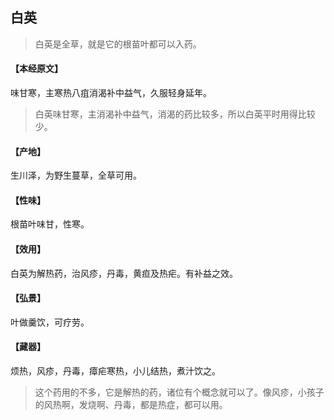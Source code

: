 ## 白英

> 白英是全草，就是它的根苗叶都可以入药。

#### 【本经原文】
味甘寒，主寒热八疽消渴补中益气，久服轻身延年。

> 白英味甘寒，主消渴补中益气，消渴的药比较多，所以白英平时用得比较少。

#### 【产地】
生川泽，为野生蔓草，全草可用。
#### 【性味】
根苗叶味甘，性寒。
#### 【效用】
白英为解热药，治风疹，丹毒，黄疸及热疟。有补益之效。
#### 【弘景】
叶做羹饮，可疗劳。
#### 【藏器】
烦热，风疹，丹毒，瘴疟寒热，小儿结热，煮汁饮之。

> 这个药用的不多，它是解热的药，诸位有个概念就可以了。像风疹，小孩子的风热啊，发烧啊、丹毒，都是热症，都可以用。